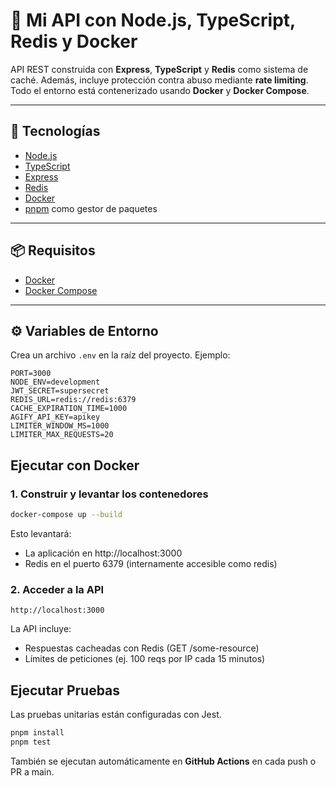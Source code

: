# 🚀 Mi API con Node.js, TypeScript, Redis y Docker

API REST construida con **Express**, **TypeScript** y **Redis** como sistema de caché. Además, incluye protección contra abuso mediante **rate limiting**. Todo el entorno está contenerizado usando **Docker** y **Docker Compose**.

---

## 🧱 Tecnologías

- [Node.js](https://nodejs.org/)
- [TypeScript](https://www.typescriptlang.org/)
- [Express](https://expressjs.com/)
- [Redis](https://redis.io/)
- [Docker](https://www.docker.com/)
- [pnpm](https://pnpm.io/) como gestor de paquetes

---

## 📦 Requisitos

- [Docker](https://docs.docker.com/get-docker/)
- [Docker Compose](https://docs.docker.com/compose/)

---

## ⚙️ Variables de Entorno

Crea un archivo `.env` en la raíz del proyecto. Ejemplo:

```env
PORT=3000
NODE_ENV=development
JWT_SECRET=supersecret
REDIS_URL=redis://redis:6379
CACHE_EXPIRATION_TIME=1000
AGIFY_API_KEY=apikey
LIMITER_WINDOW_MS=1000
LIMITER_MAX_REQUESTS=20
```

## Ejecutar con Docker

### 1. Construir y levantar los contenedores

```bash
docker-compose up --build
```

Esto levantará:

- La aplicación en http://localhost:3000
- Redis en el puerto 6379 (internamente accesible como redis)

### 2. Acceder a la API

```
http://localhost:3000
```

La API incluye:

- Respuestas cacheadas con Redis (GET /some-resource)
- Límites de peticiones (ej. 100 reqs por IP cada 15 minutos)

## Ejecutar Pruebas

Las pruebas unitarias están configuradas con Jest.

```bash
pnpm install
pnpm test
```

También se ejecutan automáticamente en **GitHub Actions** en cada push o PR a main.
